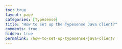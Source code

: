 ```yaml
---
toc: true
layout: page
categories: [Typesense]
title: "How to set up the Typesense Java client?"
comments: true
hidden: true
permalink: /how-to-set-up-typesense-java-client/
---
```

